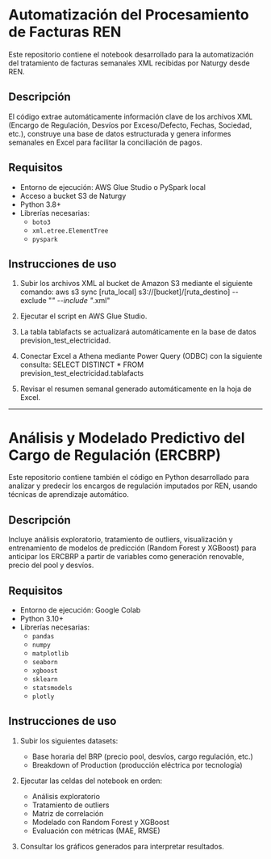 # Automatización del Procesamiento de Facturas REN

Este repositorio contiene el notebook desarrollado para la automatización del tratamiento de facturas semanales XML recibidas por Naturgy desde REN.

## Descripción

El código extrae automáticamente información clave de los archivos XML (Encargo de Regulación, Desvíos por Exceso/Defecto, Fechas, Sociedad, etc.), construye una base de datos estructurada y genera informes semanales en Excel para facilitar la conciliación de pagos.

## Requisitos

- Entorno de ejecución: AWS Glue Studio o PySpark local
- Acceso a bucket S3 de Naturgy
- Python 3.8+
- Librerías necesarias:
  - `boto3`
  - `xml.etree.ElementTree`
  - `pyspark`

## Instrucciones de uso

1. Subir los archivos XML al bucket de Amazon S3 mediante el siguiente comando:
   aws s3 sync [ruta_local] s3://[bucket]/[ruta_destino] --exclude "*" --include "*.xml"
   
2. Ejecutar el script en AWS Glue Studio.
   
3. La tabla tablafacts se actualizará automáticamente en la base de datos prevision_test_electricidad.

4. Conectar Excel a Athena mediante Power Query (ODBC) con la siguiente consulta:
  SELECT DISTINCT * FROM prevision_test_electricidad.tablafacts

5. Revisar el resumen semanal generado automáticamente en la hoja de Excel.


---

# Análisis y Modelado Predictivo del Cargo de Regulación (ERCBRP)

Este repositorio contiene también el código en Python desarrollado para analizar y predecir los encargos de regulación imputados por REN, usando técnicas de aprendizaje automático.

## Descripción

Incluye análisis exploratorio, tratamiento de outliers, visualización y entrenamiento de modelos de predicción (Random Forest y XGBoost) para anticipar los ERCBRP a partir de variables como generación renovable, precio del pool y desvíos.

## Requisitos

- Entorno de ejecución: Google Colab
- Python 3.10+
- Librerías necesarias:
  - `pandas`
  - `numpy`
  - `matplotlib`
  - `seaborn`
  - `xgboost`
  - `sklearn`
  - `statsmodels`
  - `plotly`

##  Instrucciones de uso

1. Subir los siguientes datasets:
   - Base horaria del BRP (precio pool, desvíos, cargo regulación, etc.)
   - Breakdown of Production (producción eléctrica por tecnología)
   
2. Ejecutar las celdas del notebook en orden:
   - Análisis exploratorio
   - Tratamiento de outliers
   - Matriz de correlación
   - Modelado con Random Forest y XGBoost
   - Evaluación con métricas (MAE, RMSE)

3. Consultar los gráficos generados para interpretar resultados.

